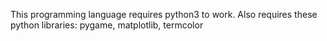 This programming language requires python3 to work.
Also requires these python libraries:
  pygame,
  matplotlib,
  termcolor
